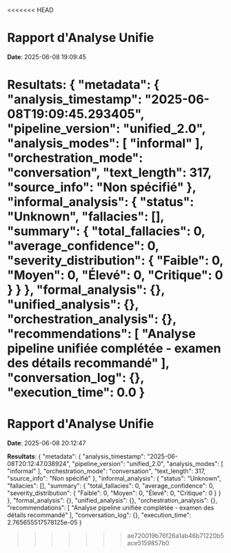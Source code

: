 <<<<<<< HEAD
# Rapport d'Analyse Unifie

**Date**: 2025-06-08 19:09:45

**Resultats**: {
  "metadata": {
    "analysis_timestamp": "2025-06-08T19:09:45.293405",
    "pipeline_version": "unified_2.0",
    "analysis_modes": [
      "informal"
    ],
    "orchestration_mode": "conversation",
    "text_length": 317,
    "source_info": "Non spécifié"
  },
  "informal_analysis": {
    "status": "Unknown",
    "fallacies": [],
    "summary": {
      "total_fallacies": 0,
      "average_confidence": 0,
      "severity_distribution": {
        "Faible": 0,
        "Moyen": 0,
        "Élevé": 0,
        "Critique": 0
      }
    }
  },
  "formal_analysis": {},
  "unified_analysis": {},
  "orchestration_analysis": {},
  "recommendations": [
    "Analyse pipeline unifiée complétée - examen des détails recommandé"
  ],
  "conversation_log": {},
  "execution_time": 0.0
}
=======
# Rapport d'Analyse Unifie

**Date**: 2025-06-08 20:12:47

**Resultats**: {
  "metadata": {
    "analysis_timestamp": "2025-06-08T20:12:47.038924",
    "pipeline_version": "unified_2.0",
    "analysis_modes": [
      "informal"
    ],
    "orchestration_mode": "conversation",
    "text_length": 317,
    "source_info": "Non spécifié"
  },
  "informal_analysis": {
    "status": "Unknown",
    "fallacies": [],
    "summary": {
      "total_fallacies": 0,
      "average_confidence": 0,
      "severity_distribution": {
        "Faible": 0,
        "Moyen": 0,
        "Élevé": 0,
        "Critique": 0
      }
    }
  },
  "formal_analysis": {},
  "unified_analysis": {},
  "orchestration_analysis": {},
  "recommendations": [
    "Analyse pipeline unifiée complétée - examen des détails recommandé"
  ],
  "conversation_log": {},
  "execution_time": 2.765655517578125e-05
}
>>>>>>> ae720019b76f26a1ab46b71220b5ace5159857b0

